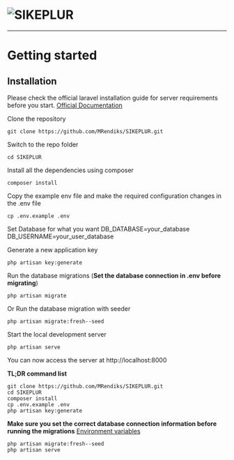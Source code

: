 # ![SIKEPLUR](public/img/logo.png)

----------

# Getting started

## Installation

Please check the official laravel installation guide for server requirements before you start. [Official Documentation](https://laravel.com/docs/5.4/installation#installation)


Clone the repository

    git clone https://github.com/MRendiks/SIKEPLUR.git

Switch to the repo folder

    cd SIKEPLUR

Install all the dependencies using composer

    composer install

Copy the example env file and make the required configuration changes in the .env file

    cp .env.example .env

Set Database for what you want
    DB_DATABASE=your_database
    DB_USERNAME=your_user_database

Generate a new application key

    php artisan key:generate

Run the database migrations (**Set the database connection in .env before migrating**)

    php artisan migrate

Or Run the database migration with seeder

    php artisan migrate:fresh--seed

Start the local development server

    php artisan serve

You can now access the server at http://localhost:8000

**TL;DR command list**

    git clone https://github.com/MRendiks/SIKEPLUR.git
    cd SIKEPLUR
    composer install
    cp .env.example .env
    php artisan key:generate
    
**Make sure you set the correct database connection information before running the migrations** [Environment variables](#environment-variables)

    php artisan migrate:fresh--seed
    php artisan serve
